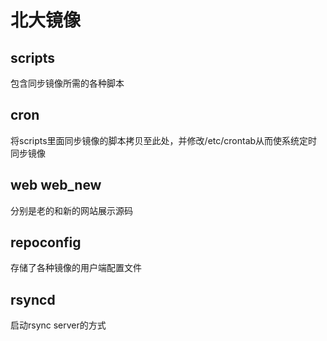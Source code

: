 # 北大镜像

## scripts
包含同步镜像所需的各种脚本

## cron
将scripts里面同步镜像的脚本拷贝至此处，并修改/etc/crontab从而使系统定时同步镜像

## web web_new
分别是老的和新的网站展示源码

## repoconfig
存储了各种镜像的用户端配置文件

## rsyncd
启动rsync server的方式
